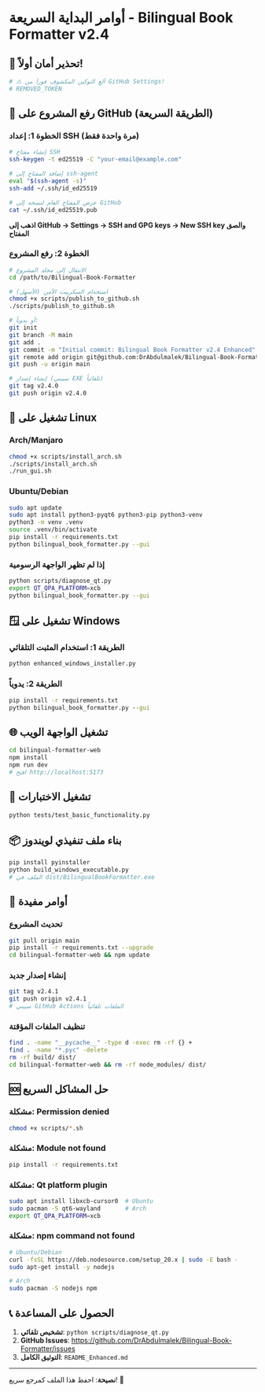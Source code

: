 # أوامر البداية السريعة - Bilingual Book Formatter v2.4

## 🚨 تحذير أمان أولاً!
```bash
# ⚠️ ألغِ التوكين المكشوف فوراً من GitHub Settings!
# REMOVED_TOKEN
```

## 🚀 رفع المشروع على GitHub (الطريقة السريعة)

### الخطوة 1: إعداد SSH (مرة واحدة فقط)
```bash
# إنشاء مفتاح SSH
ssh-keygen -t ed25519 -C "your-email@example.com"

# إضافة المفتاح إلى ssh-agent
eval "$(ssh-agent -s)"
ssh-add ~/.ssh/id_ed25519

# عرض المفتاح العام لنسخه إلى GitHub
cat ~/.ssh/id_ed25519.pub
```

**اذهب إلى GitHub → Settings → SSH and GPG keys → New SSH key والصق المفتاح**

### الخطوة 2: رفع المشروع
```bash
# الانتقال إلى مجلد المشروع
cd /path/to/Bilingual-Book-Formatter

# استخدام السكريپت الآمن (الأسهل)
chmod +x scripts/publish_to_github.sh
./scripts/publish_to_github.sh

# أو يدوياً:
git init
git branch -M main
git add .
git commit -m "Initial commit: Bilingual Book Formatter v2.4 Enhanced"
git remote add origin git@github.com:DrAbdulmalek/Bilingual-Book-Formatter.git
git push -u origin main

# إنشاء إصدار (سيبني EXE تلقائياً)
git tag v2.4.0
git push origin v2.4.0
```

## 🐧 تشغيل على Linux

### Arch/Manjaro
```bash
chmod +x scripts/install_arch.sh
./scripts/install_arch.sh
./run_gui.sh
```

### Ubuntu/Debian
```bash
sudo apt update
sudo apt install python3-pyqt6 python3-pip python3-venv
python3 -m venv .venv
source .venv/bin/activate
pip install -r requirements.txt
python bilingual_book_formatter.py --gui
```

### إذا لم تظهر الواجهة الرسومية
```bash
python scripts/diagnose_qt.py
export QT_QPA_PLATFORM=xcb
python bilingual_book_formatter.py --gui
```

## 🪟 تشغيل على Windows

### الطريقة 1: استخدام المثبت التلقائي
```cmd
python enhanced_windows_installer.py
```

### الطريقة 2: يدوياً
```cmd
pip install -r requirements.txt
python bilingual_book_formatter.py --gui
```

## 🌐 تشغيل الواجهة الويب

```bash
cd bilingual-formatter-web
npm install
npm run dev
# افتح http://localhost:5173
```

## 🧪 تشغيل الاختبارات

```bash
python tests/test_basic_functionality.py
```

## 📦 بناء ملف تنفيذي لويندوز

```bash
pip install pyinstaller
python build_windows_executable.py
# الملف في dist/BilingualBookFormatter.exe
```

## 🔧 أوامر مفيدة

### تحديث المشروع
```bash
git pull origin main
pip install -r requirements.txt --upgrade
cd bilingual-formatter-web && npm update
```

### إنشاء إصدار جديد
```bash
git tag v2.4.1
git push origin v2.4.1
# سيبني GitHub Actions الملفات تلقائياً
```

### تنظيف الملفات المؤقتة
```bash
find . -name "__pycache__" -type d -exec rm -rf {} +
find . -name "*.pyc" -delete
rm -rf build/ dist/
cd bilingual-formatter-web && rm -rf node_modules/ dist/
```

## 🆘 حل المشاكل السريع

### مشكلة: Permission denied
```bash
chmod +x scripts/*.sh
```

### مشكلة: Module not found
```bash
pip install -r requirements.txt
```

### مشكلة: Qt platform plugin
```bash
sudo apt install libxcb-cursor0  # Ubuntu
sudo pacman -S qt6-wayland       # Arch
export QT_QPA_PLATFORM=xcb
```

### مشكلة: npm command not found
```bash
# Ubuntu/Debian
curl -fsSL https://deb.nodesource.com/setup_20.x | sudo -E bash -
sudo apt-get install -y nodejs

# Arch
sudo pacman -S nodejs npm
```

## 📞 الحصول على المساعدة

1. **تشخيص تلقائي**: `python scripts/diagnose_qt.py`
2. **GitHub Issues**: https://github.com/DrAbdulmalek/Bilingual-Book-Formatter/issues
3. **التوثيق الكامل**: `README_Enhanced.md`

---

**نصيحة**: احفظ هذا الملف كمرجع سريع! 🔖

